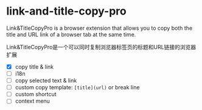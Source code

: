 # link-and-title-copy-pro
Link&amp;TitleCopyPro is a browser extension that allows you to copy both the title and URL link of a browser tab at the same time.

Link&amp;TitleCopyPro是一个可以同时复制浏览器标签页的标题和URL链接的浏览器扩展


- [x] copy title & link
- [ ] i18n
- [ ] copy selected text & link
- [ ] custom copy template: `[title](url)` or break line
- [ ] custom shortcut
- [ ] context menu
